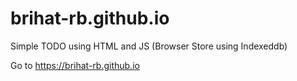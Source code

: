 # brihat-rb.github.io

Simple TODO using HTML and JS (Browser Store using Indexeddb)

Go to https://brihat-rb.github.io
